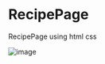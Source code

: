# RecipePage
RecipePage using html css



![image](https://github.com/chandrasudiksha/RecipePage/assets/116143966/897d9a07-c033-4554-b8d6-3aae38c08de3)
